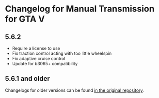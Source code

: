 # Changelog for Manual Transmission for GTA V

## 5.6.2

* Require a license to use
* Fix traction control acting with too little wheelspin
* Fix adaptive cruise control
* Update for b3095+ compatibility

## 5.6.1 and older

Changelogs for older versions can be found [in the original repository](https://github.com/ikt32/GTAVManualTransmission/blob/master/doc/changelog.md).
